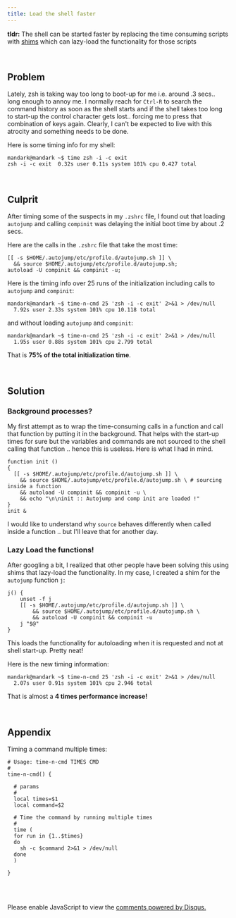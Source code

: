 ```yaml
---
title: Load the shell faster
---
```


**tldr:** The shell can be started faster by replacing the time consuming
scripts with [shims](https://en.wikipedia.org/wiki/Shim_(computing)) which can
lazy-load the functionality for those scripts

<br />

## Problem

Lately, zsh is taking way too long to boot-up for me i.e. around .3 secs.. long
enough to annoy me. I normally reach for `Ctrl-R` to search the command history as soon as the shell starts and if the shell takes too long to start-up the control character gets lost.. forcing me to press that combination of keys again. Clearly, I can't be expected to live with this atrocity and something needs to be done.

Here is some timing info for my shell:

```
mandark@mandark ~$ time zsh -i -c exit
zsh -i -c exit  0.32s user 0.11s system 101% cpu 0.427 total
```

<br />

## Culprit

After timing some of the suspects in my `.zshrc` file, I found out that loading
`autojump` and calling `compinit` was delaying the initial boot time by about .2
secs.


Here are the calls in the `.zshrc` file that take the most time:

```
[[ -s $HOME/.autojump/etc/profile.d/autojump.sh ]] \
  && source $HOME/.autojump/etc/profile.d/autojump.sh;
autoload -U compinit && compinit -u;
```

Here is the timing info over 25 runs of the initialization including calls to
`autojump` and `compinit`:

```
mandark@mandark ~$ time-n-cmd 25 'zsh -i -c exit' 2>&1 > /dev/null
  7.92s user 2.33s system 101% cpu 10.118 total
```

and without loading `autojump` and `compinit`:

```
mandark@mandark ~$ time-n-cmd 25 'zsh -i -c exit' 2>&1 > /dev/null
  1.95s user 0.88s system 101% cpu 2.799 total
```

That is **75% of the total initialization time**.

<br />

## Solution


### Background processes?

My first attempt as to wrap the time-consuming calls in a function and call that
function by putting it in the background. That helps with the start-up times for
sure but the variables and commands are not sourced to the shell calling that
function .. hence this is useless. Here is what I had in mind.

```
function init ()
{
  [[ -s $HOME/.autojump/etc/profile.d/autojump.sh ]] \
    && source $HOME/.autojump/etc/profile.d/autojump.sh \ # sourcing inside a function
    && autoload -U compinit && compinit -u \
    && echo "\n\ninit :: Autojump and comp init are loaded !"
}
init &
```

I would like to understand why `source` behaves differently when called inside a function .. but I'll leave that for another day.


### Lazy Load the functions!

After googling a bit, I realized that other people have been solving this using shims that lazy-load the functionality. In my case, I created a shim for the `autojump` function `j`:

```
j() {
    unset -f j
    [[ -s $HOME/.autojump/etc/profile.d/autojump.sh ]] \
        && source $HOME/.autojump/etc/profile.d/autojump.sh \
        && autoload -U compinit && compinit -u
    j "$@"
}
```

This loads the functionality for autoloading when it is requested and not at shell start-up. Pretty neat!

Here is the new timing information:

```
mandark@mandark ~$ time-n-cmd 25 'zsh -i -c exit' 2>&1 > /dev/null
  2.07s user 0.91s system 101% cpu 2.946 total
```

That is almost a **4 times performance increase!**

<br />

## Appendix

Timing a command multiple times:

```
# Usage: time-n-cmd TIMES CMD
#
time-n-cmd() {

  # params
  #
  local times=$1
  local command=$2

  # Time the command by running multiple times
  #
  time (
  for run in {1..$times}
  do
    sh -c $command 2>&1 > /dev/null
  done
  )

}
```

<br />
<br />
<div id="disqus_thread"></div>
<script>
    /**
     *  RECOMMENDED CONFIGURATION VARIABLES: EDIT AND UNCOMMENT THE SECTION BELOW TO INSERT DYNAMIC VALUES FROM YOUR PLATFORM OR CMS.
     *  LEARN WHY DEFINING THESE VARIABLES IS IMPORTANT: https://disqus.com/admin/universalcode/#configuration-variables
     */
    /*
    var disqus_config = function () {
        this.page.url = PAGE_URL;  // Replace PAGE_URL with your page's canonical URL variable
        this.page.identifier = PAGE_IDENTIFIER; // Replace PAGE_IDENTIFIER with your page's unique identifier variable
    };
    */
    (function() {  // DON'T EDIT BELOW THIS LINE
        var d = document, s = d.createElement('script');
        
        s.src = '//ahmadnazir.disqus.com/embed.js';
        
        s.setAttribute('data-timestamp', +new Date());
        (d.head || d.body).appendChild(s);
    })();
</script>

<noscript>Please enable JavaScript to view the <a href="https://disqus.com/?ref_noscript" rel="nofollow">comments powered by Disqus.</a></noscript>
